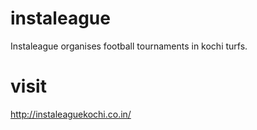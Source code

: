 # instaleague
Instaleague organises football tournaments in kochi turfs.

# visit
http://instaleaguekochi.co.in/

